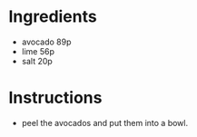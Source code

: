 # Ingredients
- avocado  89p
- lime  56p
- salt  20p
# Instructions

- peel the avocados and put them into a bowl.